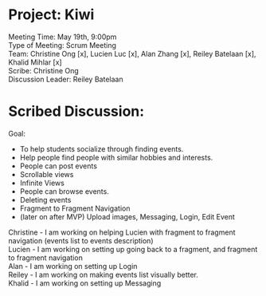 # Project: Kiwi
Meeting Time: May 19th, 9:00pm <br />
Type of Meeting: Scrum Meeting <br />
Team: Christine Ong [x], Lucien Luc [x], Alan Zhang [x], Reiley Batelaan [x], Khalid Mihlar [x]<br />
Scribe: Christine Ong <br />
Discussion Leader: Reiley Batelaan
# Scribed Discussion: 
Goal: <br />
- To help students socialize through finding events. <br />
- Help people find people with similar hobbies and interests. <br />
- People can post events <br />
- Scrollable views <br />
- Infinite Views <br />
- People can browse events. <br />
- Deleting events
- Fragment to Fragment Navigation <br />
- (later on after MVP) Upload images, Messaging, Login, Edit Event <br />

Christine - I am working on helping Lucien with fragment to fragment navigation (events list to events description) <br />
Lucien - I am working on setting up going back to a fragment, and fragment to fragment navigation <br />
Alan - I am working on setting up Login <br />
Reiley - I am working on making events list visually better. <br />
Khalid - I am working on setting up Messaging <br />
